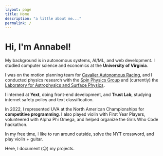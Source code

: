 ```yaml
---
layout: page
title: Home
description: "a little about me..."
permalink: /
---
```


# **Hi, I'm Annabel!**


My background is in autonomous systems, AI/ML, and web development. I studied computer science and economics at the **University of Virginia**.

I was on the motion planning team for [Cavalier Autonomous Racing](https://autonomousracing.dev/), and I conducted physics research with the [Spin Physics Group](https://twist.phys.virginia.edu/research.html) and (currently) the [Laboratory for Astrophysics and Surface Physics](https://engineering.virginia.edu/labs-groups/LASP). 

I interned at **Yext**, doing front-end development, and **Trust Lab**, studying internet safety policy and text classification. 

In 2022, I represented UVA at the North American Championships for **competitive programming**. I also played violin with First Year Players, volunteered with Alpha Phi Omega, and helped organize the Girls Who Code hackathon. 

In my free time, I like to run around outside, solve the NYT crossword, and play violin + guitar. 

Here, I document (😉) my projects.